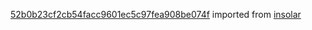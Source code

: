 [52b0b23cf2cb54facc9601ec5c97fea908be074f](https://github.com/insolar/insolar/commit/52b0b23cf2cb54facc9601ec5c97fea908be074f) imported from [insolar](https://github.com/insolar/insolar)
